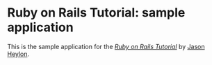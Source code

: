 
# Ruby on Rails Tutorial: sample application
This is the sample application for
the [*Ruby on Rails Tutorial*](http://railstutorial.org/)
by [Jason Heylon](http://www.JasonHeylon.com/).